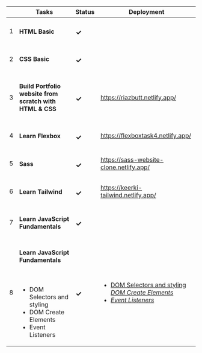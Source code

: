 |         | Tasks    | Status |Deployment|
| ------ | ----------- |------------|-------|
| 1      | <h4>HTML Basic</h4>| <h3>✓</h3>||
| 2      | <h4>CSS Basic</h4>   |<h3>✓</h3>||
| 3      | <h4>Build Portfolio website from scratch with HTML & CSS</h4> |<h3>✓</h3>|https://riazbutt.netlify.app/ |
| 4      | <h4>Learn Flexbox</h4>|<h3>✓</h3>|https://flexboxtask4.netlify.app/|
| 5      | <h4>Sass</h4> |<h3>✓</h3>|https://sass-website-clone.netlify.app/|
| 6      | <h4>Learn Tailwind</h4> |<h3>✓</h3>|https://keerki-tailwind.netlify.app/|
| 7      | <h4>Learn JavaScript Fundamentals</h4> |<h3>✓</h3>|
| 8      | <h4>Learn JavaScript Fundamentals</h4> <br> <ul><li>DOM Selectors and styling</li><li>DOM Create Elements</li><li>Event Listeners</li> </ul> |<h3>✓</h3>| <ul><li>[DOM Selectors and styling](https://domselectorelements.netlify.app/)</li><i>[DOM Create Elements](https://createelementmethods.netlify.app/)</li><li>[Event Listeners](https://eventlistenersdom.netlify.app/)</li> </ul>|

